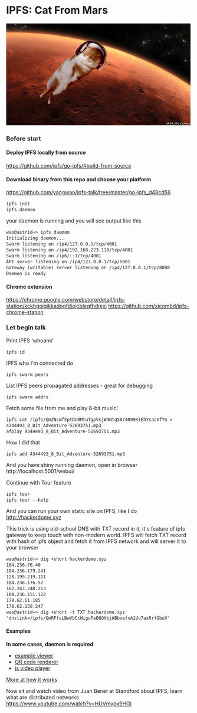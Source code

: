 # IPFS: Cat From Mars

![](cat_from_mars.jpg)

### Before start
#### Deploy IPFS locally from source
https://github.com/ipfs/go-ipfs/#build-from-source
#### Download binary from this repo and choose your platform
https://github.com/yangwao/ipfs-talk/tree/master/go-ipfs_d48cd56
```
ipfs init
ipfs daemon
```
your daemon is running and you will see output like this
```
wao@astrid~> ipfs daemon
Initializing daemon...
Swarm listening on /ip4/127.0.0.1/tcp/4001
Swarm listening on /ip4/192.168.223.118/tcp/4001
Swarm listening on /ip6/::1/tcp/4001
API server listening on /ip4/127.0.0.1/tcp/5001
Gateway (writable) server listening on /ip4/127.0.0.1/tcp/8080
Daemon is ready
```
#### Chrome extension
https://chrome.google.com/webstore/detail/ipfs-station/kckhgoigikkadogfdiojcblegfhdnjei
https://github.com/xicombd/ipfs-chrome-station

### Let begin talk

Print IPFS 'whoami'

```
ipfs id
```

IPFS who I'm connected do

```
ipfs swarm peers
```

List IPFS peers propagated addresses - great for debugging

```
ipfs swarm addrs
```

Fetch some file from me and play 8-bit music!

```
ipfs cat /ipfs/QmZNcmfFptDCRMtuTgpVsjW4Ntq5874N99K1EhYsacVfYS > 4344493_8_Bit_Adventure-52693751.mp3
afplay 4344493_8_Bit_Adventure-52693751.mp3
```

How I did that
```
ipfs add 4344493_8_Bit_Adventure-52693751.mp3
```

And you have shiny running daemon, open in browser
http://localhost:5001/webui/

Continue with Tour feature
```
ipfs tour
ipfs tour --help
```

And you can run your own static site on IPFS, like I do http://hackerdome.xyz

This trick is using old-school DNS with TXT record in it, it's feature of ipfs gateway to keep touch with non-modern world.
IPFS will fetch TXT record with hash of ipfs object and fetch it from IPFS network and will server it to your browser

```
wao@astrid~> dig +short hackerdome.xyz
104.236.76.40
104.236.179.241
128.199.219.111
104.236.176.52
162.243.248.213
104.236.151.122
178.62.61.185
178.62.158.247
wao@astrid~> dig +short -t TXT hackerdome.xyz
"dnslink=/ipfs/QmRFfsLBwVbCcWiguFeB6QXbjABbvefxA1Uu7axRrfGbuX"
```

#### Examples
**In some cases, daemon is required**

* [example viewer](https://ipfs.io/ipfs/QmTkzDwWqPbnAh5YiV5VwcTLnGdwSNsNTn2aDxdXBFca7D/example#/ipfs/QmcGgxxoY53icGgxAkhHhdQPXFGq6ZjfvUESSvVg3C2CPT/readme.md)
* [QR code renderer](https://ipfs.io/ipfs/QmccqhJg5wm5kNjAP4k4HrYxoqaXUGNuotDUqfvYBx8jrR/qr#)
* [js video player](https://ipfs.io/ipfs/QmVc6zuAneKJzicnJpfrqCH9gSy6bz54JhcypfJYhGUFQu/play#/ipfs/QmTKZgRNwDNZwHtJSjCp6r5FYefzpULfy37JvMt9DwvXse)

[More at how it works](https://github.com/ipfs/ipfs#how-ipfs-works)

Now sit and watch video from Juan Benet at Standford about IPFS, learn what are distributed networks  
https://www.youtube.com/watch?v=HUVmypx9HGI
